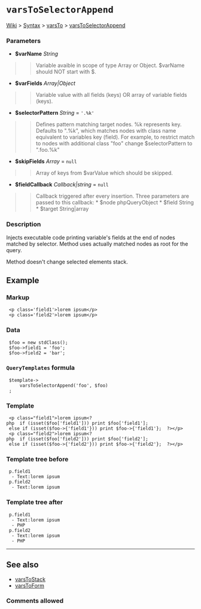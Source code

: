 # `varsToSelectorAppend` #
[Wiki](http://code.google.com/p/querytemplates/w/list) > [Syntax](Syntax.md) > [varsTo](varsToSyntax.md) > [varsToSelectorAppend](varsToSelectorAppendMethodPHP.md)
### Parameters ###
  * **$varName** _String_
> > Variable avaible in scope of type Array or Object.  $varName should NOT start with $.
  * **$varFields** _Array|Object_
> > Variable value with all fields (keys) OR array of variable fields (keys).
  * **$selectorPattern** _String_ = `'.%k'`
> > Defines pattern matching target nodes. %k represents key.  Defaults to ".%k", which matches nodes with class name equivalent to  variables key (field).  For example, to restrict match to nodes with additional class "foo" change  $selectorPattern to ".foo.%k"
  * **$skipFields** _Array_ = `null`
> > Array of keys from $varValue which should be skipped.
  * **$fieldCallback** _Callback|string_ = `null`
> > Callback triggered after every insertion. Three parameters are passed to  this callback:
      * $node phpQueryObject
      * $field String
      * $target String|array


### Description ###
Injects executable code printing variable's fields at the end of nodes  matched by selector. Method uses actually matched nodes as root for the  query.


Method doesn't change selected elements stack.


## Example ##


### Markup ###
```
 <p class='field1'>lorem ipsum</p>
 <p class='field2'>lorem ipsum</p>

```
### Data ###
```
 $foo = new stdClass();
 $foo->field1 = 'foo';
 $foo->field2 = 'bar';

```
### `QueryTemplates` formula ###
```
 $template->
     varsToSelectorAppend('foo', $foo)
 ;

```
### Template ###
```
 <p class="field1">lorem ipsum<?php  if (isset($foo['field1'])) print $foo['field1'];
 else if (isset($foo->{'field1'})) print $foo->{'field1'};  ?></p>
 <p class="field2">lorem ipsum<?php  if (isset($foo['field2'])) print $foo['field2'];
 else if (isset($foo->{'field2'})) print $foo->{'field2'};  ?></p>

```
### Template tree before ###
```
 p.field1
  - Text:lorem ipsum
 p.field2
  - Text:lorem ipsum

```
### Template tree after ###
```
 p.field1
  - Text:lorem ipsum
  - PHP
 p.field2
  - Text:lorem ipsum
  - PHP

```

---


## See also ##
  * [varsToStack](varsToStackMethodPHP.md)
  * [varsToForm](varsToFormMethodPHP.md)


### Comments allowed ###